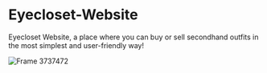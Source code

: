 # Eyecloset-Website

Eyecloset Website, a place where you can buy or sell secondhand outfits in the most simplest and user-friendly way!

![Frame 3737472](https://user-images.githubusercontent.com/79252220/221394319-3381024d-5657-467e-b435-c32bce8f42b6.png)
